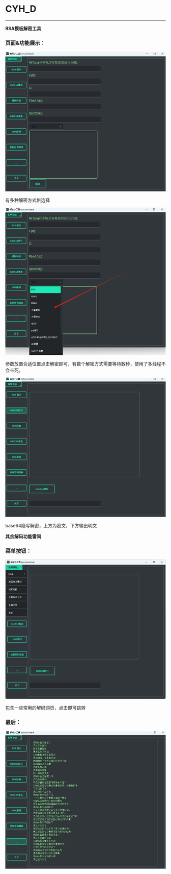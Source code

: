 # CYH_D

------

**RSA模板解密工具**

### 页面&功能展示：

![image-20240915112653727](image\main_rsa.png)

有多种解密方式供选择

![image-20240915112842576](image\c.png)

参数放置合适位置点击解密即可，有数个解密方式需要等待数秒，使用了多线程不会卡死。

![image-20240915113025219](image\base64_steg.png)

base64隐写解密，上方为密文，下方输出明文

**其余解码功能雷同**

### 菜单按钮：

![image-20240915113151791](image\cai.png)

包含一些常用的解码网页，点击即可跳转

### 最后：

![image-20240915113334451](image\s.png)